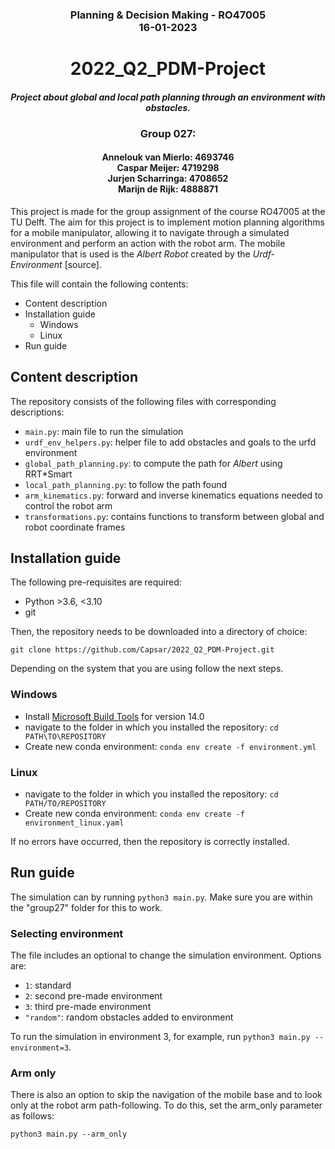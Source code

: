 ### <div align='center'> Planning & Decision Making - RO47005 <br/> 16-01-2023 </div>

# <div align='center'> 2022_Q2_PDM-Project </div>
#### <div align='center'><i>Project about global and local path planning through an environment with obstacles. </i></div>

### <div align ='center'> Group 027:</div>
#### <div align='center'>Annelouk van Mierlo: 4693746 </br> Caspar Meijer: 4719298 </br> Jurjen Scharringa: 4708652 </br> Marijn de Rijk: 4888871 </div>

<div> This project is made for the group assignment of the course RO47005 at the TU Delft. 
The aim for this project is to implement motion planning algorithms for a mobile manipulator, allowing it to navigate through a simulated environment and perform an action with the robot arm.
The mobile manipulator that is used is the <i>Albert Robot</i> created by the <i>Urdf-Environment</i> [source].
</div>

This file will contain the following contents:
- Content description
- Installation guide
  - Windows
  - Linux
- Run guide

## Content description
The repository consists of the following files with corresponding descriptions:
- ```main.py```: main file to run the simulation
- ```urdf_env_helpers.py```: helper file to add obstacles and goals to the urfd environment
- ```global_path_planning.py```: to compute the path for <i>Albert</i> using RRT*Smart
- ```local_path_planning.py```: to follow the path found
- ```arm_kinematics.py```: forward and inverse kinematics equations needed to control the robot arm
- ``transformations.py``: contains functions to transform between global and robot coordinate frames
  
 
## Installation guide
The following pre-requisites are required:
- Python >3.6, <3.10
- git

Then, the repository needs to be downloaded into a directory of choice:
```
git clone https://github.com/Capsar/2022_Q2_PDM-Project.git
```
Depending on the system that you are using follow the next steps. 

### Windows
- Install [Microsoft Build Tools](https://visualstudio.microsoft.com/downloads/?q=build+tools) for version 14.0
- navigate to the folder in which you installed the repository: ``cd PATH\TO\REPOSITORY``
- Create new conda environment: ```conda env create -f environment.yml```

### Linux
- navigate to the folder in which you installed the repository: ``cd PATH/TO/REPOSITORY``
- Create new conda environment: ```conda env create -f environment_linux.yaml```

If no errors have occurred, then the repository is correctly installed. 

## Run guide
The simulation can by running ``python3 main.py``.  Make sure you are within the "group27" folder for this to work.

### Selecting environment
The file includes an optional to change the simulation environment. Options are:
- ```1```: standard
- ```2```: second pre-made environment
- ```3```: third pre-made environment
- ```"random"```: random obstacles added to environment

To run the simulation in environment 3, for example, run ``python3 main.py --environment=3``.

### Arm only
There is also an option to skip the navigation of the mobile base and to look only at the robot arm path-following.  To do this, set the arm_only parameter as follows:

``python3 main.py --arm_only``

